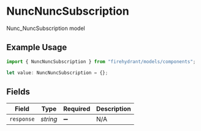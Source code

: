 # NuncNuncSubscription

Nunc_NuncSubscription model

## Example Usage

```typescript
import { NuncNuncSubscription } from "firehydrant/models/components";

let value: NuncNuncSubscription = {};
```

## Fields

| Field              | Type               | Required           | Description        |
| ------------------ | ------------------ | ------------------ | ------------------ |
| `response`         | *string*           | :heavy_minus_sign: | N/A                |